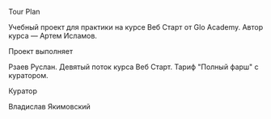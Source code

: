 Tour Plan

Учебный проект для практики на курсе Веб Старт от Glo Academy. Автор курса — Артем Исламов.

Проект выполняет

Рзаев Руслан. Девятый поток курса Веб Старт. Тариф "Полный фарш" с куратором.

Куратор

Владислав Якимовский
